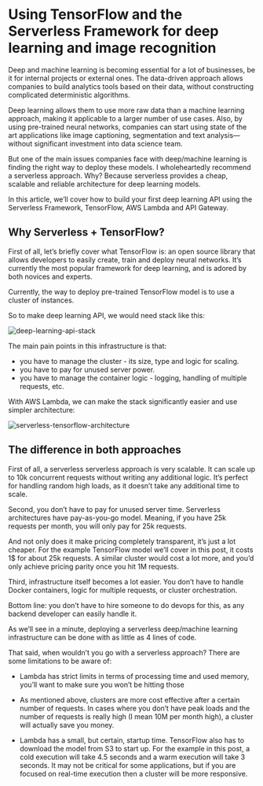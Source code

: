 
# Using TensorFlow and the Serverless Framework for deep learning and image recognition


Deep and machine learning is becoming essential for a lot of businesses, be it for internal projects or external ones. The data-driven approach allows companies to build analytics tools based on their data, without constructing complicated deterministic algorithms.


Deep learning allows them to use more raw data than a machine learning approach, making it applicable to a larger number of use cases. Also, by using pre-trained neural networks, companies can start using state of the art applications like image captioning, segmentation and text analysis—without significant investment into data science team.

But one of the main issues companies face with deep/machine learning is finding the right way to deploy these models. I wholeheartedly recommend a serverless approach. Why? Because serverless provides a cheap, scalable and reliable architecture for deep learning models.


In this article, we’ll cover how to build your first deep learning API using the Serverless Framework, TensorFlow, AWS Lambda and API Gateway.


## Why Serverless + TensorFlow?

First of all, let’s briefly cover what TensorFlow is: an open source library that allows developers to easily create, train and deploy neural networks. It’s currently the most popular framework for deep learning, and is adored by both novices and experts.

Currently, the way to deploy pre-trained TensorFlow model is to use a cluster of instances.

So to make deep learning API, we would need stack like this:


![deep-learning-api-stack](https://user-images.githubusercontent.com/23625821/122518916-22fe1e00-d012-11eb-9ce7-e766a007487f.gif)


The main pain points in this infrastructure is that:

- you have to manage the cluster - its size, type and logic for scaling. 
- you have to pay for unused server power.
- you have to manage the container logic - logging, handling of multiple requests, etc.


With AWS Lambda, we can make the stack significantly easier and use simpler architecture:

![serverless-tensorflow-architecture](https://user-images.githubusercontent.com/23625821/122519107-6062ab80-d012-11eb-91dd-b78bd1a0e6e6.png)



## The difference in both approaches

First of all, a serverless serverless approach is very scalable. It can scale up to 10k concurrent requests without writing any additional logic. It’s perfect for handling random high loads, as it doesn’t take any additional time to scale.

Second, you don’t have to pay for unused server time. Serverless architectures have pay-as-you-go model. Meaning, if you have 25k requests per month, you will only pay for 25k requests.

And not only does it make pricing completely transparent, it’s just a lot cheaper. For the example TensorFlow model we’ll cover in this post, it costs 1$ for about 25k requests. A similar cluster would cost a lot more, and you’d only achieve pricing parity once you hit 1M requests.

Third, infrastructure itself becomes a lot easier. You don’t have to handle Docker containers, logic for multiple requests, or cluster orchestration.

Bottom line: you don’t have to hire someone to do devops for this, as any backend developer can easily handle it.

As we’ll see in a minute, deploying a serverless deep/machine learning infrastructure can be done with as little as 4 lines of code.


That said, when wouldn’t you go with a serverless approach? There are some limitations to be aware of:

- Lambda has strict limits in terms of processing time and used memory, you’ll want to make sure you won’t be hitting those

- As mentioned above, clusters are more cost effective after a certain number of requests. In cases where you don’t have peak loads and the number of requests is really high (I mean 10M per month high), a cluster will actually save you money.

- Lambda has a small, but certain, startup time. TensorFlow also has to download the model from S3 to start up. For the example in this post, a cold execution will take 4.5 seconds and a warm execution will take 3 seconds. It may not be critical for some applications, but if you are focused on real-time execution then a cluster will be more responsive.



